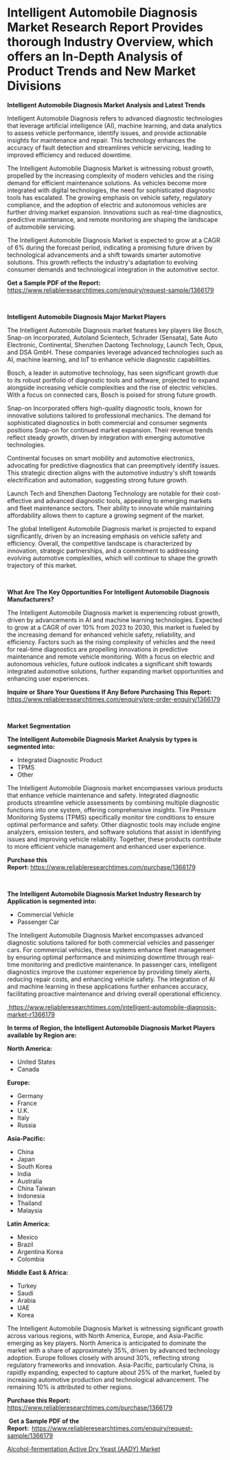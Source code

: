 <p><h1>Intelligent Automobile Diagnosis Market Research Report Provides thorough Industry Overview, which offers an In-Depth Analysis of Product Trends and New Market Divisions</h1></p><p><strong>Intelligent Automobile Diagnosis Market Analysis and Latest Trends</strong></p>
<p><p>Intelligent Automobile Diagnosis refers to advanced diagnostic technologies that leverage artificial intelligence (AI), machine learning, and data analytics to assess vehicle performance, identify issues, and provide actionable insights for maintenance and repair. This technology enhances the accuracy of fault detection and streamlines vehicle servicing, leading to improved efficiency and reduced downtime.</p><p>The Intelligent Automobile Diagnosis Market is witnessing robust growth, propelled by the increasing complexity of modern vehicles and the rising demand for efficient maintenance solutions. As vehicles become more integrated with digital technologies, the need for sophisticated diagnostic tools has escalated. The growing emphasis on vehicle safety, regulatory compliance, and the adoption of electric and autonomous vehicles are further driving market expansion. Innovations such as real-time diagnostics, predictive maintenance, and remote monitoring are shaping the landscape of automobile servicing. </p><p>The Intelligent Automobile Diagnosis Market is expected to grow at a CAGR of 6% during the forecast period, indicating a promising future driven by technological advancements and a shift towards smarter automotive solutions. This growth reflects the industry's adaptation to evolving consumer demands and technological integration in the automotive sector.</p></p>
<p><strong>Get a Sample PDF of the Report:&nbsp;</strong> <a href="https://www.reliableresearchtimes.com/enquiry/request-sample/1366179?utm_campaign=3257&utm_medium=2&utm_source=Github&utm_content=ia&utm_term=22032025&utm_id=intelligent-automobile-diagnosis">https://www.reliableresearchtimes.com/enquiry/request-sample/1366179</a></p>
<p>&nbsp;</p>
<p><strong>Intelligent Automobile Diagnosis Major Market Players</strong></p>
<p><p>The Intelligent Automobile Diagnosis market features key players like Bosch, Snap-on Incorporated, Autoland Scientech, Schrader (Sensata), Sate Auto Electronic, Continental, Shenzhen Daotong Technology, Launch Tech, Opus, and DSA GmbH. These companies leverage advanced technologies such as AI, machine learning, and IoT to enhance vehicle diagnostic capabilities.</p><p>Bosch, a leader in automotive technology, has seen significant growth due to its robust portfolio of diagnostic tools and software, projected to expand alongside increasing vehicle complexities and the rise of electric vehicles. With a focus on connected cars, Bosch is poised for strong future growth.</p><p>Snap-on Incorporated offers high-quality diagnostic tools, known for innovative solutions tailored to professional mechanics. The demand for sophisticated diagnostics in both commercial and consumer segments positions Snap-on for continued market expansion. Their revenue trends reflect steady growth, driven by integration with emerging automotive technologies.</p><p>Continental focuses on smart mobility and automotive electronics, advocating for predictive diagnostics that can preemptively identify issues. This strategic direction aligns with the automotive industry's shift towards electrification and automation, suggesting strong future growth.</p><p>Launch Tech and Shenzhen Daotong Technology are notable for their cost-effective and advanced diagnostic tools, appealing to emerging markets and fleet maintenance sectors. Their ability to innovate while maintaining affordability allows them to capture a growing segment of the market.</p><p>The global Intelligent Automobile Diagnosis market is projected to expand significantly, driven by an increasing emphasis on vehicle safety and efficiency. Overall, the competitive landscape is characterized by innovation, strategic partnerships, and a commitment to addressing evolving automotive complexities, which will continue to shape the growth trajectory of this market.</p></p>
<p>&nbsp;</p>
<p><strong>What Are The Key Opportunities For Intelligent Automobile Diagnosis Manufacturers?</strong></p>
<p><p>The Intelligent Automobile Diagnosis market is experiencing robust growth, driven by advancements in AI and machine learning technologies. Expected to grow at a CAGR of over 10% from 2023 to 2030, this market is fueled by the increasing demand for enhanced vehicle safety, reliability, and efficiency. Factors such as the rising complexity of vehicles and the need for real-time diagnostics are propelling innovations in predictive maintenance and remote vehicle monitoring. With a focus on electric and autonomous vehicles, future outlook indicates a significant shift towards integrated automotive solutions, further expanding market opportunities and enhancing user experiences.</p></p>
<p><strong>Inquire or Share Your Questions If Any Before Purchasing This Report:</strong> <a href="https://www.reliableresearchtimes.com/enquiry/pre-order-enquiry/1366179?utm_campaign=3257&utm_medium=2&utm_source=Github&utm_content=ia&utm_term=22032025&utm_id=intelligent-automobile-diagnosis">https://www.reliableresearchtimes.com/enquiry/pre-order-enquiry/1366179</a></p>
<p>&nbsp;</p>
<p><strong>Market Segmentation</strong></p>
<p><strong>The Intelligent Automobile Diagnosis Market Analysis by types is segmented into:</strong></p>
<p><ul><li>Integrated Diagnostic Product</li><li>TPMS</li><li>Other</li></ul></p>
<p><p>The Intelligent Automobile Diagnosis market encompasses various products that enhance vehicle maintenance and safety. Integrated diagnostic products streamline vehicle assessments by combining multiple diagnostic functions into one system, offering comprehensive insights. Tire Pressure Monitoring Systems (TPMS) specifically monitor tire conditions to ensure optimal performance and safety. Other diagnostic tools may include engine analyzers, emission testers, and software solutions that assist in identifying issues and improving vehicle reliability. Together, these products contribute to more efficient vehicle management and enhanced user experience.</p></p>
<p><strong>Purchase this Report:&nbsp;</strong><a href="https://www.reliableresearchtimes.com/purchase/1366179?utm_campaign=3257&utm_medium=2&utm_source=Github&utm_content=ia&utm_term=22032025&utm_id=intelligent-automobile-diagnosis">https://www.reliableresearchtimes.com/purchase/1366179</a></p>
<p>&nbsp;</p>
<p><strong>The Intelligent Automobile Diagnosis Market Industry Research by Application is segmented into:</strong></p>
<p><ul><li>Commercial Vehicle</li><li>Passenger Car</li></ul></p>
<p><p>The Intelligent Automobile Diagnosis Market encompasses advanced diagnostic solutions tailored for both commercial vehicles and passenger cars. For commercial vehicles, these systems enhance fleet management by ensuring optimal performance and minimizing downtime through real-time monitoring and predictive maintenance. In passenger cars, intelligent diagnostics improve the customer experience by providing timely alerts, reducing repair costs, and enhancing vehicle safety. The integration of AI and machine learning in these applications further enhances accuracy, facilitating proactive maintenance and driving overall operational efficiency.</p></p>
<p><a href="https://www.reliableresearchtimes.com/intelligent-automobile-diagnosis-market-r1366179?utm_campaign=3257&utm_medium=2&utm_source=Github&utm_content=ia&utm_term=22032025&utm_id=intelligent-automobile-diagnosis">&nbsp;https://www.reliableresearchtimes.com/intelligent-automobile-diagnosis-market-r1366179</a></p>
<p><strong>In terms of Region, the Intelligent Automobile Diagnosis Market Players available by Region are:</strong></p>
<p>
    <p> <strong> North America: </strong>
        <ul>
            <li>United States</li>
            <li>Canada</li>
        </ul>
        </p> 
    <p> <strong> Europe: </strong>
        <ul>
            <li>Germany</li>
            <li>France</li>
            <li>U.K.</li>
            <li>Italy</li>
            <li>Russia</li>
        </ul>
        </p> 
    <p> <strong> Asia-Pacific: </strong>
        <ul>
            <li>China</li>
            <li>Japan</li>
            <li>South Korea</li>
            <li>India</li>
            <li>Australia</li>
            <li>China Taiwan</li>
            <li>Indonesia</li>
            <li>Thailand</li>
            <li>Malaysia</li>
        </ul>
        </p> 
    <p> <strong> Latin America: </strong>
        <ul>
            <li>Mexico</li>
            <li>Brazil</li>
            <li>Argentina Korea</li>
            <li>Colombia</li>
        </ul>
        </p> 
    <p> <strong> Middle East & Africa: </strong>
        <ul>
            <li>Turkey</li>
            <li>Saudi</li>
            <li>Arabia</li>
            <li>UAE</li>
            <li>Korea</li>
        </ul>
    </p>
    </p>
<p><p>The Intelligent Automobile Diagnosis Market is witnessing significant growth across various regions, with North America, Europe, and Asia-Pacific emerging as key players. North America is anticipated to dominate the market with a share of approximately 35%, driven by advanced technology adoption. Europe follows closely with around 30%, reflecting strong regulatory frameworks and innovation. Asia-Pacific, particularly China, is rapidly expanding, expected to capture about 25% of the market, fueled by increasing automotive production and technological advancement. The remaining 10% is attributed to other regions.</p></p>
<p><strong>Purchase this Report: </strong><a href="https://www.reliableresearchtimes.com/purchase/1366179?utm_campaign=3257&utm_medium=2&utm_source=Github&utm_content=ia&utm_term=22032025&utm_id=intelligent-automobile-diagnosis">https://www.reliableresearchtimes.com/purchase/1366179</a></p>
<p>&nbsp;<strong>Get a Sample PDF of the Report:&nbsp;&nbsp;</strong><a href="https://www.reliableresearchtimes.com/enquiry/request-sample/1366179?utm_campaign=3257&utm_medium=2&utm_source=Github&utm_content=ia&utm_term=22032025&utm_id=intelligent-automobile-diagnosis">https://www.reliableresearchtimes.com/enquiry/request-sample/1366179</a></p>
<p><strong></strong></p>
<p><p><a href="https://github.com/cobinaydin13/Market-Research-Report-List-1/blob/main/alcohol-fermentation-active-dry-yeast-aady-market.md?utm_campaign=3257&utm_medium=2&utm_source=Github&utm_content=ia&utm_term=22032025&utm_id=intelligent-automobile-diagnosis">Alcohol-fermentation Active Dry Yeast (AADY) Market</a></p></p>